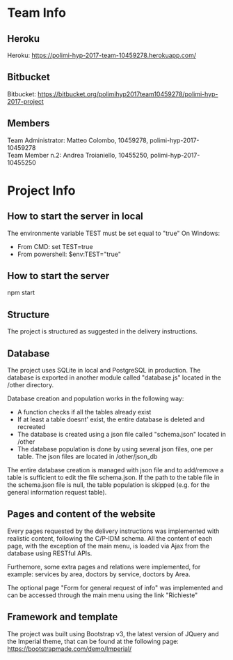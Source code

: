 # Team Info
## Heroku
Heroku: https://polimi-hyp-2017-team-10459278.herokuapp.com/

## Bitbucket
Bitbucket: https://bitbucket.org/polimihyp2017team10459278/polimi-hyp-2017-project

## Members
Team Administrator: Matteo Colombo, 10459278, polimi-hyp-2017-10459278  
Team Member n.2: Andrea Troianiello, 10455250, polimi-hyp-2017-10455250   


# Project Info

## How to start the server in local

The environmente variable TEST must be set equal to "true"
On Windows:
- From CMD: set TEST=true
- From powershell: $env:TEST="true"

## How to start the server

npm start

## Structure
The project is structured as suggested in the delivery instructions.

## Database
The project uses SQLite in local and PostgreSQL in production.
The database is exported in another module called "database.js" located in the /other directory.

Database creation and population works in the following way:
- A function checks if all the tables already exist
- If at least a table doesnt' exist, the entire database is deleted and recreated
- The database is created using a json file called "schema.json" located in /other
- The database population is done by using several json files, one per table. The json files are located in /other/json_db

The entire database creation is managed with json file and to add/remove a table is sufficient to edit the file schema.json.
If the path to the table file in the schema.json file is null, the table population is skipped  (e.g. for the general information request table).

## Pages and content of the website

Every pages requested by the delivery instructions was implemented with realistic content, following the C/P-IDM schema.
All the content of each page, with the exception of the main menu, is loaded via Ajax from the database using RESTful APIs.

Furthemore, some extra pages and relations were implemented, for example: services by area, doctors by service, doctors by Area.

The optional page "Form for general request of info" was implemented and can be accessed through the main menu using the link "Richieste"

## Framework and template

The project was built using Bootstrap v3, the latest version of JQuery and the Imperial theme, that can be found at the following page: https://bootstrapmade.com/demo/Imperial/
